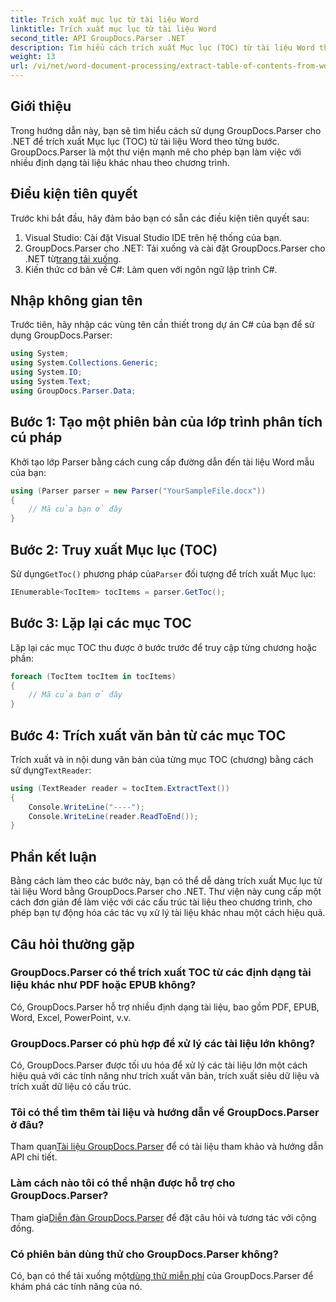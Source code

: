 ```yaml
---
title: Trích xuất mục lục từ tài liệu Word
linktitle: Trích xuất mục lục từ tài liệu Word
second_title: API GroupDocs.Parser .NET
description: Tìm hiểu cách trích xuất Mục lục (TOC) từ tài liệu Word theo chương trình bằng GroupDocs.Parser cho .NET.
weight: 13
url: /vi/net/word-document-processing/extract-table-of-contents-from-word-document/
---
```

## Giới thiệu
Trong hướng dẫn này, bạn sẽ tìm hiểu cách sử dụng GroupDocs.Parser cho .NET để trích xuất Mục lục (TOC) từ tài liệu Word theo từng bước. GroupDocs.Parser là một thư viện mạnh mẽ cho phép bạn làm việc với nhiều định dạng tài liệu khác nhau theo chương trình.
## Điều kiện tiên quyết
Trước khi bắt đầu, hãy đảm bảo bạn có sẵn các điều kiện tiên quyết sau:
1. Visual Studio: Cài đặt Visual Studio IDE trên hệ thống của bạn.
2.  GroupDocs.Parser cho .NET: Tải xuống và cài đặt GroupDocs.Parser cho .NET từ[trang tải xuống](https://releases.groupdocs.com/parser/net/).
3. Kiến thức cơ bản về C#: Làm quen với ngôn ngữ lập trình C#.

## Nhập không gian tên
Trước tiên, hãy nhập các vùng tên cần thiết trong dự án C# của bạn để sử dụng GroupDocs.Parser:
```csharp
using System;
using System.Collections.Generic;
using System.IO;
using System.Text;
using GroupDocs.Parser.Data;
```
## Bước 1: Tạo một phiên bản của lớp trình phân tích cú pháp
Khởi tạo lớp Parser bằng cách cung cấp đường dẫn đến tài liệu Word mẫu của bạn:
```csharp
using (Parser parser = new Parser("YourSampleFile.docx"))
{
    // Mã của bạn ở đây
}
```
## Bước 2: Truy xuất Mục lục (TOC)
 Sử dụng`GetToc()` phương pháp của`Parser` đối tượng để trích xuất Mục lục:
```csharp
IEnumerable<TocItem> tocItems = parser.GetToc();
```
## Bước 3: Lặp lại các mục TOC
Lặp lại các mục TOC thu được ở bước trước để truy cập từng chương hoặc phần:
```csharp
foreach (TocItem tocItem in tocItems)
{
    // Mã của bạn ở đây
}
```
## Bước 4: Trích xuất văn bản từ các mục TOC
 Trích xuất và in nội dung văn bản của từng mục TOC (chương) bằng cách sử dụng`TextReader`:
```csharp
using (TextReader reader = tocItem.ExtractText())
{
    Console.WriteLine("----");
    Console.WriteLine(reader.ReadToEnd());
}
```

## Phần kết luận
Bằng cách làm theo các bước này, bạn có thể dễ dàng trích xuất Mục lục từ tài liệu Word bằng GroupDocs.Parser cho .NET. Thư viện này cung cấp một cách đơn giản để làm việc với các cấu trúc tài liệu theo chương trình, cho phép bạn tự động hóa các tác vụ xử lý tài liệu khác nhau một cách hiệu quả.

## Câu hỏi thường gặp
### GroupDocs.Parser có thể trích xuất TOC từ các định dạng tài liệu khác như PDF hoặc EPUB không?
Có, GroupDocs.Parser hỗ trợ nhiều định dạng tài liệu, bao gồm PDF, EPUB, Word, Excel, PowerPoint, v.v.
### GroupDocs.Parser có phù hợp để xử lý các tài liệu lớn không?
Có, GroupDocs.Parser được tối ưu hóa để xử lý các tài liệu lớn một cách hiệu quả với các tính năng như trích xuất văn bản, trích xuất siêu dữ liệu và trích xuất dữ liệu có cấu trúc.
### Tôi có thể tìm thêm tài liệu và hướng dẫn về GroupDocs.Parser ở đâu?
 Tham quan[Tài liệu GroupDocs.Parser](https://tutorials.groupdocs.com/parser/net/) để có tài liệu tham khảo và hướng dẫn API chi tiết.
### Làm cách nào tôi có thể nhận được hỗ trợ cho GroupDocs.Parser?
 Tham gia[Diễn đàn GroupDocs.Parser](https://forum.groupdocs.com/c/parser/17) để đặt câu hỏi và tương tác với cộng đồng.
### Có phiên bản dùng thử cho GroupDocs.Parser không?
 Có, bạn có thể tải xuống một[dùng thử miễn phí](https://releases.groupdocs.com/) của GroupDocs.Parser để khám phá các tính năng của nó.